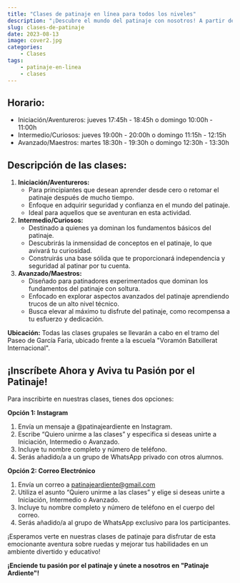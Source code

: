 ```yaml
---
title: "Clases de patinaje en línea para todos los niveles"
description: "¡Descubre el mundo del patinaje con nosotros! A partir de 4 años en adelante"
slug: clases-de-patinaje
date: 2023-08-13
image: cover2.jpg
categories:
    - Clases
tags:
    - patinaje-en-linea
    - clases
---
```

## **Horario:**

- Iniciación/Aventureros: jueves 17:45h - 18:45h o domingo 10:00h - 11:00h
- Intermedio/Curiosos: jueves 19:00h - 20:00h o domingo 11:15h - 12:15h
- Avanzado/Maestros: martes 18:30h - 19:30h o domingo 12:30h - 13:30h

## **Descripción de las clases:**

1. **Iniciación/Aventureros:**
     - Para principiantes que desean aprender desde cero o retomar el patinaje después de mucho tiempo.
     - Enfoque en adquirir seguridad y confianza en el mundo del patinaje.
     - Ideal para aquellos que se aventuran en esta actividad.
1. **Intermedio/Curiosos:**
     - Destinado a quienes ya dominan los fundamentos básicos del patinaje.
     - Descubrirás la inmensidad de conceptos en el patinaje, lo que avivará tu curiosidad. 
     - Construirás una base sólida que te proporcionará independencia y seguridad al patinar por tu cuenta.
1. **Avanzado/Maestros:**
     - Diseñado para patinadores experimentados que dominan los fundamentos del patinaje con soltura.
     - Enfocado en explorar aspectos avanzados del patinaje aprendiendo trucos de un alto nivel técnico.
     - Busca elevar al máximo tu disfrute del patinaje, como recompensa a tu esfuerzo y dedicación.

**Ubicación:** Todas las clases grupales se llevarán a cabo en el tramo del Paseo de García Faria, ubicado frente a la escuela "Voramón Batxillerat Internacional".

## **¡Inscríbete Ahora y Aviva tu Pasión por el Patinaje!**

Para inscribirte en nuestras clases, tienes dos opciones:

**Opción 1: Instagram**

1. Envía un mensaje a @patinajeardiente en Instagram.
1. Escribe “Quiero unirme a las clases” y especifica si deseas unirte a Iniciación, Intermedio o Avanzado.
1. Incluye tu nombre completo y número de teléfono.
1. Serás añadido/a a un grupo de WhatsApp privado con otros alumnos.

**Opción 2: Correo Electrónico**

1. Envía un correo a <patinajeardiente@gmail.com>
1. Utiliza el asunto “Quiero unirme a las clases” y elige si deseas unirte a Iniciación, Intermedio o Avanzado.
1. Incluye tu nombre completo y número de teléfono en el cuerpo del correo.
1. Serás añadido/a al grupo de WhatsApp exclusivo para los participantes.

¡Esperamos verte en nuestras clases de patinaje para disfrutar de esta emocionante aventura sobre ruedas y mejorar tus habilidades en un ambiente divertido y educativo!

**¡Enciende tu pasión por el patinaje y únete a nosotros en "Patinaje Ardiente"!**